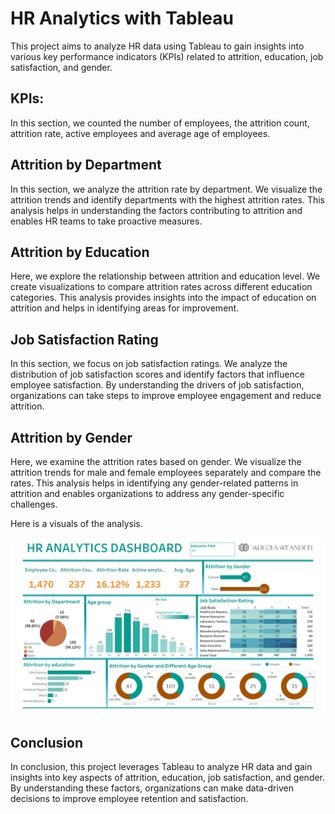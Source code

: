 # HR Analytics with Tableau

This project aims to analyze HR data using Tableau to gain insights into various key performance indicators (KPIs) related to attrition, education, job satisfaction, and gender.

## KPIs: 
In this section, we counted the number of employees, the attrition count, attrition rate, active employees and average age of employees.

## Attrition by Department

In this section, we analyze the attrition rate by department. We visualize the attrition trends and identify departments with the highest attrition rates. This analysis helps in understanding the factors contributing to attrition and enables HR teams to take proactive measures.

## Attrition by Education

Here, we explore the relationship between attrition and education level. We create visualizations to compare attrition rates across different education categories. This analysis provides insights into the impact of education on attrition and helps in identifying areas for improvement.

## Job Satisfaction Rating

In this section, we focus on job satisfaction ratings. We analyze the distribution of job satisfaction scores and identify factors that influence employee satisfaction. By understanding the drivers of job satisfaction, organizations can take steps to improve employee engagement and reduce attrition.

## Attrition by Gender

Here, we examine the attrition rates based on gender. We visualize the attrition trends for male and female employees separately and compare the rates. This analysis helps in identifying any gender-related patterns in attrition and enables organizations to address any gender-specific challenges.

Here is a visuals of the analysis.

![alt text](<hr analytics.png>)

## Conclusion

In conclusion, this project leverages Tableau to analyze HR data and gain insights into key aspects of attrition, education, job satisfaction, and gender. By understanding these factors, organizations can make data-driven decisions to improve employee retention and satisfaction.
